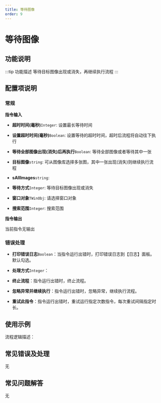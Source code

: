 ```yaml
---
title: 等待图像
order: 9
---
```


# 等待图像

## 功能说明

:::tip 功能描述
等待目标图像出现或消失，再继续执行流程
:::

## 配置项说明

### 常规

**指令输入**

- **超时时间(毫秒)**`Integer`: 设置最长等待时间

- **设置超时时间(毫秒)**`Boolean`: 设置等待的超时时间，超时后流程将自动往下执行

- **等待全部图像出现(消失)后再执行**`Boolean`: 等待全部图像或者等待其中一张

- **目标图像**`string`: 可从图像库选择多张图，其中一张出现(消失)则继续执行流程

- **sAllImages**`string`: 

- **等待方式**`Integer`: 等待目标图像出现或消失

- **窗口对象**`TWinObj`: 请选择窗口对象

- **搜索范围**`Integer`: 搜索范围


**指令输出**

当前指令无输出

### 错误处理

- **打印错误日志**`Boolean`：当指令运行出错时，打印错误日志到【日志】面板。默认勾选。

- **处理方式**`Integer`：

 - **终止流程**：指令运行出错时，终止流程。

 - **忽略异常并继续执行**：指令运行出错时，忽略异常，继续执行流程。

 - **重试此指令**：指令运行出错时，重试运行指定次数指令，每次重试间隔指定时长。

## 使用示例

流程逻辑描述：

## 常见错误及处理

无

## 常见问题解答

无

